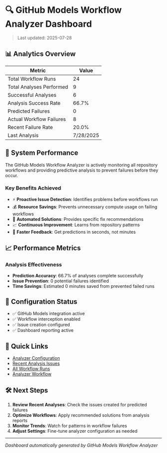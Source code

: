 # 🔍 GitHub Models Workflow Analyzer Dashboard

> Last updated: 2025-07-28

## 📊 Analytics Overview

| Metric | Value |
|--------|-------|
| Total Workflow Runs | 24 |
| Total Analyses Performed | 9 |
| Successful Analyses | 6 |
| Analysis Success Rate | 66.7% |
| Predicted Failures | 0 |
| Actual Workflow Failures | 8 |
| Recent Failure Rate | 20.0% |
| Last Analysis | 7/28/2025 |

## 🎯 System Performance

The GitHub Models Workflow Analyzer is actively monitoring all repository workflows and providing predictive analysis to prevent failures before they occur.

### Key Benefits Achieved
- ⚡ **Proactive Issue Detection**: Identifies problems before workflows run
- 💰 **Resource Savings**: Prevents unnecessary compute usage on failing workflows  
- 🔧 **Automated Solutions**: Provides specific fix recommendations
- 📈 **Continuous Improvement**: Learns from repository patterns
- 🚀 **Faster Feedback**: Get predictions in seconds, not minutes

## 📈 Performance Metrics


### Analysis Effectiveness
- **Prediction Accuracy**: 66.7% of analyses complete successfully
- **Issue Prevention**: 0 potential failures identified
- **Time Savings**: Estimated 0 minutes saved from prevented failed runs


## 🔧 Configuration Status

- ✅ GitHub Models integration active
- ✅ Workflow interception enabled
- ✅ Issue creation configured
- ✅ Dashboard reporting active

## 🔗 Quick Links
- [Analyzer Configuration](.github/analyzer-config/settings.json)
- [Recent Analysis Issues](../../issues?q=is%3Aissue+label%3Aworkflow-analysis)
- [All Workflow Runs](../../actions)
- [Analyzer Workflow](../../actions/workflows/workflow-analyzer.yml)

## 🛠️ Next Steps

1. **Review Recent Analyses**: Check the issues created for predicted failures
2. **Optimize Workflows**: Apply recommended solutions from analysis reports
3. **Monitor Trends**: Watch for patterns in workflow failures
4. **Adjust Settings**: Fine-tune analyzer configuration as needed

---
*Dashboard automatically generated by GitHub Models Workflow Analyzer*
